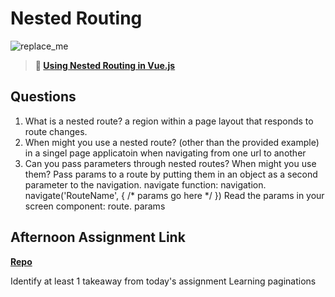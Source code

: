 # Nested Routing

![replace_me](https://codeworks.blob.core.windows.net/public/assets/img/illustrations/placeholder.svg)

> **📖 [Using Nested Routing in Vue.js](https://codeworksacademy.com/fs-student-guide/resources/wk6/04-Child-Routes)**

## Questions

1. What is a nested route?
a region within a page layout that responds to route changes.
2. When might you use a nested route? (other than the provided example)
in a singel page applicatoin when navigating from one url to another
3. Can you pass parameters through nested routes? When might you use them?
Pass params to a route by putting them in an object as a second parameter to the navigation. navigate function: navigation. navigate('RouteName', { /* params go here */ })
Read the params in your screen component: route. params
## Afternoon Assignment Link

**[Repo](https://github.com/JacobNeitzell/Blogger.git)**

Identify at least 1 takeaway from today's assignment
Learning paginations 
